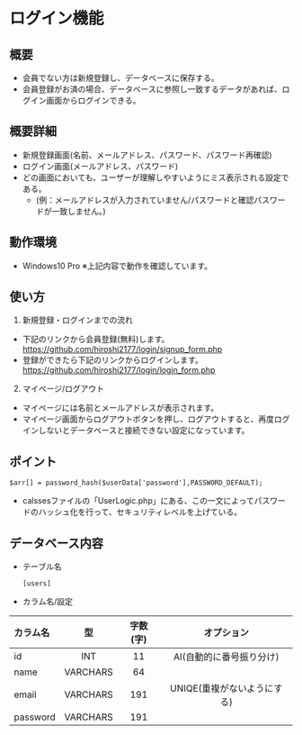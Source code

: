 # ログイン機能


## 概要
- 会員でない方は新規登録し、データベースに保存する。
- 会員登録がお済の場合、データベースに参照し一致するデータがあれば、ログイン画面からログインできる。

## 概要詳細
- 新規登録画面(名前、メールアドレス、パスワード、パスワード再確認)
- ログイン画面(メールアドレス、パスワード)
- どの画面においても、ユーザーが理解しやすいようにミス表示される設定である。
  - (例：メールアドレスが入力されていません/パスワードと確認パスワードが一致しません。)


## 動作環境
- Windows10 Pro   ※上記内容で動作を確認しています。

## 使い方
1. 新規登録・ログインまでの流れ
- 下記のリンクから会員登録(無料)します。
　 https://github.com/hiroshi2177/login/signup_form.php
- 登録ができたら下記のリンクからログインします。
　 https://github.com/hiroshi2177/login/login_form.php
  
  
 2. マイページ/ログアウト
 - マイページには名前とメールアドレスが表示されます。
 - マイページ画面からログアウトボタンを押し、ログアウトすると、再度ログインしないとデータベースと接続できない設定になっています。


## ポイント

```php:hellow.php
$arr[] = password_hash($userData['password'],PASSWORD_DEFAULT);
```

- calssesファイルの「UserLogic.php」にある、この一文によってパスワードのハッシュ化を行って、セキュリティレベルを上げている。


## データベース内容
 - テーブル名
 
       [users]
       
 - カラム名/設定
 
| カラム名 | 型 | 字数(字) | オプション |
| :---| :---:| :---:| :---: |
| id | INT | 11 | AI(自動的に番号振り分け) |
| name | VARCHARS | 64 |  |
| email | VARCHARS| 191 | UNIQE(重複がないようにする)|
| password| VARCHARS | 191 | |

 
      
